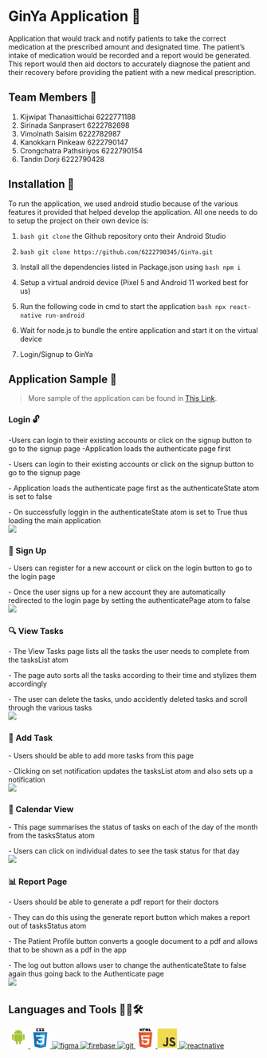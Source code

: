 # GinYa Application 💊

Application that would track and notify patients to take the correct medication at the prescribed amount and designated time. The patient’s intake of medication would be recorded and a report would be generated. This report would then aid doctors to accurately diagnose the patient and their recovery before providing the patient with a new medical prescription.

## Team Members 👥
1. Kijwipat     Thanasittichai  6222771188
2. Sirinada     Sanprasert 		6222782698
3. Vimolnath    Saisim 		    6222782987
4. Kanokkarn    Pinkeaw 		6222790147
5. Crongchatra  Pathsiriyos 	6222790154
6. Tandin       Dorji 			6222790428

## Installation 📲

To run the application, we used android studio because of the various features it provided that helped develop the application. All one needs to do to setup the project on their own device is:

1. ```bash git clone``` the Github repository onto their Android Studio

2. ```bash git clone https://github.com/6222790345/GinYa.git```

3. Install all the dependencies listed in Package.json using ```bash npm i```

4. Setup a virtual android device (Pixel 5 and Android 11 worked best for us)

5. Run  the following code in cmd to start the application ```bash npx react-native run-android```

6. Wait for node.js to bundle the entire application and start it on the virtual device

7. Login/Signup to GinYa

## Application Sample 📱

> More sample of the application can be found in [This Link](./ApplicationSample).

### Login 🔓

-Users can login to their existing accounts or click on the signup button to go to the signup page 
-Application loads the authenticate page first 

<p align="left"> 
    <p>- Users can login to their existing accounts or click on the signup button to go to the signup page </br>
    <p>- Application loads the authenticate page first as the authenticateState atom is set to false</br>
    <p>- On successfully loggin in the authenticateState atom is set to True thus loading the main application</br>
    <img src="./ApplicationSample/Login_Login.jpg">
</p>


### 🔏 Sign Up 

<p align="left">
 <p>- Users can register for a new account or click on the login button to go to the login page </br>
 <p>- Once the user signs up for a new account they are automatically redirected to the login page by setting the authenticatePage atom to false</br>
  <img src="./ApplicationSample/Login_SignUp.jpg">
</p>


### 🔍 View Tasks 
<p align="left">
 <p>- The View Tasks page lists all the tasks the user needs to complete from the tasksList atom </br>
 <p>- The page auto sorts all the tasks according to their time and stylizes them accordingly </br>
 <p>- The user can delete the tasks, undo accidently deleted tasks and scroll through the various tasks </br>
  <img src="./ApplicationSample/View_Task_1.jpg">
</p>

### 📝 Add Task 
<p align="left">
<p>- Users should be able to add more tasks from this page </br>
<p>- Clicking on set notification updates the tasksList atom and also sets up a notification </br>
  <img src="./ApplicationSample/Add_Task_1.jpg">
</p>

### 📅 Calendar View 
<p align="left">
<p>- This page summarises the status of tasks on each of the day of the month from the tasksStatus atom</br>
<p>- Users can click on individual dates to see the task status for that day </br>
  <img src="./ApplicationSample/Calendar_View_Red_days.jpg">
</p>

### 📊 Report Page 
<p align="left">
<p>- Users should be able to generate a pdf report for their doctors </br>
<p>- They can do this using the generate report button which makes a report out of tasksStatus atom </br>
<p>- The Patient Profile button converts a google document to a pdf and allows that to be shown as a pdf in the app </br>
<p>- The log out button allows user to change the authenticateState to false again thus going back to the Authenticate page </br>
  <img src="./ApplicationSample/Report_Page_1.jpg">
</p>




## Languages and Tools 🤟🏻🛠
<p align="left"> <a href="https://developer.android.com" target="_blank" rel="noreferrer"> <img src="https://raw.githubusercontent.com/devicons/devicon/master/icons/android/android-original-wordmark.svg" alt="android" width="40" height="40"/> </a> <a href="https://www.w3schools.com/css/" target="_blank" rel="noreferrer"> <img src="https://raw.githubusercontent.com/devicons/devicon/master/icons/css3/css3-original-wordmark.svg" alt="css3" width="40" height="40"/> </a> <a href="https://www.figma.com/" target="_blank" rel="noreferrer"> <img src="https://www.vectorlogo.zone/logos/figma/figma-icon.svg" alt="figma" width="40" height="40"/> </a> <a href="https://firebase.google.com/" target="_blank" rel="noreferrer"> <img src="https://www.vectorlogo.zone/logos/firebase/firebase-icon.svg" alt="firebase" width="40" height="40"/> </a> <a href="https://git-scm.com/" target="_blank" rel="noreferrer"> <img src="https://www.vectorlogo.zone/logos/git-scm/git-scm-icon.svg" alt="git" width="40" height="40"/> </a> <a href="https://www.w3.org/html/" target="_blank" rel="noreferrer"> <img src="https://raw.githubusercontent.com/devicons/devicon/master/icons/html5/html5-original-wordmark.svg" alt="html5" width="40" height="40"/> </a> <a href="https://developer.mozilla.org/en-US/docs/Web/JavaScript" target="_blank" rel="noreferrer"> <img src="https://raw.githubusercontent.com/devicons/devicon/master/icons/javascript/javascript-original.svg" alt="javascript" width="40" height="40"/> </a> <a href="https://reactnative.dev/" target="_blank" rel="noreferrer"> <img src="https://reactnative.dev/img/header_logo.svg" alt="reactnative" width="40" height="40"/> </a> </p>

